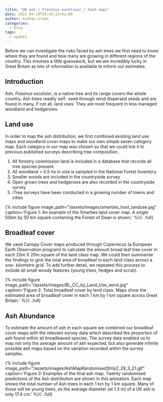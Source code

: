 ```yaml
---
title: "UK ash (_Fraxinus excelsior_) host maps"
date: 2021-04-19T18:45:22+01:00
author: nathan_brown
categories:
  - blog
tags:
  - update
---
```

Before we can investigate the risks faced by ash trees we first need to know where they are found
and how many are growing in different regions of the country. This involves a little guesswork, but
we are incredibly lucky in Great Britain as lots of information is available to inform our estimates.

## Introduction

Ash, _Fraxinus excelsior_, is a native tree and its range covers the whole country. Ash trees readily self-
seed through wind dispersed seeds and are found in many, if not all, land uses. They are most
frequent in less managed woodland and hedgerows.

## Land use
In order to map the ash distribution, we first combined existing land use maps and woodland cover
maps to make our own simple seven category map. Each category in our map was chosen so that we
could link it to previous published surveys describing tree composition.

1. All forestry commission land is included in a database that records all tree species present.
2. All woodland &gt; 0.5 ha in size is sampled in the National Forest Inventory
3. Smaller woods are included in the countryside survey
4. Open grown trees and hedgerows are also recorded in the countryside survey
5. iTree surveys have been conducted in a growing number of towns and cities

{% include figure image_path="/assets/images/smarties_host_landuse.jpg" caption='Figure 1: An example of the Smarties land cover map. A single 50km by 50 km square containing the Forest of Dean is shown.' %}{: .full}

## Broadleaf cover
We used Canopy Cover maps produced through Copernicus (a European Earth Observation program)
to calculate the amount broad leaf tree cover in each 20m X 20m square of the land class map. We
could then summarise the findings to give the total area of broadleaf in each land class across a one-
kilometre grid. To add further detail, we repeated this process to include all small woody features
(young trees, hedges and scrub).

{% include figure image_path="/assets/images/BL_CC_by_Land_Use_word.jpg" caption='Figure 2: Total broadleaf cover by land class. Maps show the estimated area of broadleaf cover in each 1 km by 1 km square across Great Britain.' %}{: .full}

## Ash Abundance
To estimate the amount of ash in each square we combined our broadleaf cover maps with the
relevant survey data which described the proportion of ash found within all broadleaved species.
The survey data enabled us to map not only the average amount of ash expected, but also generate
infinite possible ash maps based on the variation recorded within the survey samples.

{% include figure image_path="/assets/images/AshMapRandomisedStrip2_29_3_21.gif" caption='Figure 3: Examples of the final ash map. Twenty randomised predictions of the Ash distribution are shown in this animation. Each map shows the total number of Ash trees in each 1 km by 1 km square. Many of these will be young trees, as the average diameter (at 1.3 m) of a UK ash is only 17.4 cm.' %}{: .full}
